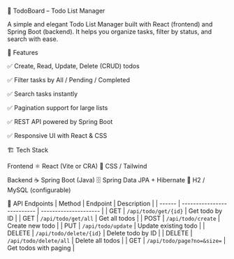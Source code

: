 📝 TodoBoard – Todo List Manager
    
A simple and elegant Todo List Manager built with React (frontend) and Spring Boot (backend).
It helps you organize tasks, filter by status, and search with ease.

🚀 Features

✅ Create, Read, Update, Delete (CRUD) todos

✅ Filter tasks by All / Pending / Completed

✅ Search tasks instantly

✅ Pagination support for large lists

✅ REST API powered by Spring Boot

✅ Responsive UI with React & CSS

🏗️ Tech Stack

Frontend
⚛️ React (Vite or CRA)
🎨 CSS / Tailwind

Backend
☕ Spring Boot (Java)
🗄️ Spring Data JPA + Hibernate
💾 H2 / MySQL (configurable)


📡 API Endpoints
| Method | Endpoint                   | Description           |
| ------ | -------------------------- | --------------------- |
| GET    | `/api/todo/get/{id}`       | Get todo by ID        |
| GET    | `/api/todo/get/all`        | Get all todos         |
| POST   | `/api/todo/create`         | Create new todo       |
| PUT    | `/api/todo/update`         | Update existing todo  |
| DELETE | `/api/todo/delete/{id}`    | Delete todo by ID     |
| DELETE | `/api/todo/delete/all`     | Delete all todos      |
| GET    | `/api/todo/page?no=&size=` | Get todos with paging |
